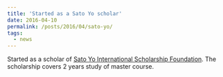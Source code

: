 ```yaml
---
title: 'Started as a Sato Yo scholar'
date: 2016-04-10
permalink: /posts/2016/04/sato-yo/
tags:
  - news
---
```


Started as a scholar of [Sato Yo International Scholarship Foundation](https://sisf.or.jp/ja/). The scholarship covers 2 years study of master course.
